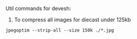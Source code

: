 Util commands for devesh:

1. To compress all images for diecast under 125kb
```
jpegoptim --strip-all --size 150k ./*.jpg
```